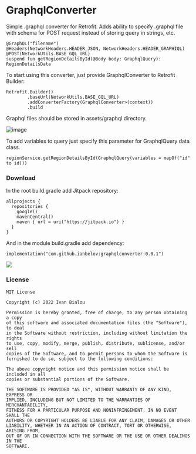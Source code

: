 # GraphqlConverter

Simple .graphql converter for Retrofit. Adds ability to specify .graphql file with schema for POST request instead of storing query in strings, etc.

    @GraphQL("filename")
    @Headers(NetworkHeaders.HEADER_JSON, NetworkHeaders.HEADER_GRAPHIQL)
    @POST(NetworkUtils.BASE_GQL_URL)
    suspend fun getRegionDetailsById(@Body body: GraphqlQuery): RegionDetailsData


To start using this converter, just provide GraphqlConverter to Retrofit Builder:

    Retrofit.Builder()
            .baseUrl(NetworkUtils.BASE_GQL_URL)
            .addConverterFactory(GraphqlConverter>(context))
            .build

Graphql files should be stored in assets/graphql directory. 

![image](https://user-images.githubusercontent.com/43182055/167597512-c9530347-642f-4304-9977-20de19a5d973.png)


To add variables to query just specify this parameter for GraphqlQuery data class. 

    regionService.getRegionDetailsById(GraphqlQuery(variables = mapOf("id" to id)))
    
### Download

In the root build.gradle add Jitpack repository:

    allprojects {
      repositories {
        google()
        mavenCentral()
        maven { url = uri("https://jitpack.io") }
      }
    }

And in the module build.gradle add dependency:

    implementation("com.github.ianbelov:graphqlconverter:0.0.1")

[![](https://jitpack.io/v/ianbelow/GraphqlConverter.svg)](https://jitpack.io/#ianbelow/GraphqlConverter)

### License
    MIT License

    Copyright (c) 2022 Ivan Bialou

    Permission is hereby granted, free of charge, to any person obtaining a copy
    of this software and associated documentation files (the "Software"), to deal
    in the Software without restriction, including without limitation the rights
    to use, copy, modify, merge, publish, distribute, sublicense, and/or sell
    copies of the Software, and to permit persons to whom the Software is
    furnished to do so, subject to the following conditions:

    The above copyright notice and this permission notice shall be included in all
    copies or substantial portions of the Software.

    THE SOFTWARE IS PROVIDED "AS IS", WITHOUT WARRANTY OF ANY KIND, EXPRESS OR
    IMPLIED, INCLUDING BUT NOT LIMITED TO THE WARRANTIES OF MERCHANTABILITY,
    FITNESS FOR A PARTICULAR PURPOSE AND NONINFRINGEMENT. IN NO EVENT SHALL THE
    AUTHORS OR COPYRIGHT HOLDERS BE LIABLE FOR ANY CLAIM, DAMAGES OR OTHER
    LIABILITY, WHETHER IN AN ACTION OF CONTRACT, TORT OR OTHERWISE, ARISING FROM,
    OUT OF OR IN CONNECTION WITH THE SOFTWARE OR THE USE OR OTHER DEALINGS IN THE
    SOFTWARE.
